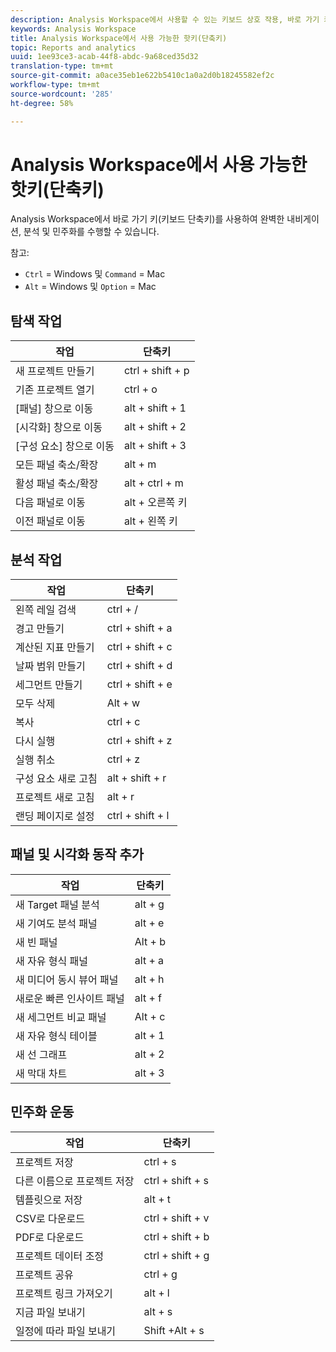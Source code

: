 ```yaml
---
description: Analysis Workspace에서 사용할 수 있는 키보드 상호 작용, 바로 가기 키 및 마우스로 이용할 수 있는 동작.
keywords: Analysis Workspace
title: Analysis Workspace에서 사용 가능한 핫키(단축키)
topic: Reports and analytics
uuid: 1ee93ce3-acab-44f8-abdc-9a68ced35d32
translation-type: tm+mt
source-git-commit: a0ace35eb1e622b5410c1a0a2d0b18245582ef2c
workflow-type: tm+mt
source-wordcount: '285'
ht-degree: 58%

---
```



# Analysis Workspace에서 사용 가능한 핫키(단축키)

Analysis Workspace에서 바로 가기 키(키보드 단축키)를 사용하여 완벽한 내비게이션, 분석 및 민주화를 수행할 수 있습니다.

참고:
* `Ctrl` = Windows 및 `Command` = Mac
* `Alt` = Windows 및 `Option` = Mac

## 탐색 작업

| 작업 | 단축키 |
|---|---|
| 새 프로젝트 만들기 | ctrl + shift + p |
| 기존 프로젝트 열기 | ctrl + o |
| [패널] 창으로 이동 | alt + shift + 1 |
| [시각화] 창으로 이동 | alt + shift + 2 |
| [구성 요소] 창으로 이동 | alt + shift + 3 |
| 모든 패널 축소/확장 | alt + m |
| 활성 패널 축소/확장 | alt + ctrl + m |
| 다음 패널로 이동 | alt + 오른쪽 키 |
| 이전 패널로 이동 | alt + 왼쪽 키 |

## 분석 작업

| 작업 | 단축키 |
|---|---|
| 왼쪽 레일 검색 | ctrl + / |
| 경고 만들기 | ctrl + shift + a |
| 계산된 지표 만들기 | ctrl + shift + c |
| 날짜 범위 만들기 | ctrl + shift + d |
| 세그먼트 만들기 | ctrl + shift + e |
| 모두 삭제 | Alt + w |
| 복사 | ctrl + c |
| 다시 실행 | ctrl + shift + z |
| 실행 취소 | ctrl + z |
| 구성 요소 새로 고침 | alt + shift + r |
| 프로젝트 새로 고침 | alt + r |
| 랜딩 페이지로 설정 | ctrl + shift + l |

## 패널 및 시각화 동작 추가

| 작업 | 단축키 |
|---|---|
| 새 Target 패널 분석 | alt + g |
| 새 기여도 분석 패널 | alt + e |
| 새 빈 패널 | Alt + b |
| 새 자유 형식 패널 | alt + a |
| 새 미디어 동시 뷰어 패널 | alt + h |
| 새로운 빠른 인사이트 패널 | alt + f |
| 새 세그먼트 비교 패널 | Alt + c |
| 새 자유 형식 테이블 | alt + 1 |
| 새 선 그래프 | alt + 2 |
| 새 막대 차트 | alt + 3 |

## 민주화 운동

| 작업 | 단축키 |
|---|---|
| 프로젝트 저장 | ctrl + s |
| 다른 이름으로 프로젝트 저장 | ctrl + shift + s |
| 템플릿으로 저장 | alt + t |
| CSV로 다운로드 | ctrl + shift + v |
| PDF로 다운로드 | ctrl + shift + b |
| 프로젝트 데이터 조정 | ctrl + shift + g |
| 프로젝트 공유 | ctrl + g |
| 프로젝트 링크 가져오기 | alt + l |
| 지금 파일 보내기 | alt + s |
| 일정에 따라 파일 보내기 | Shift +Alt + s |
